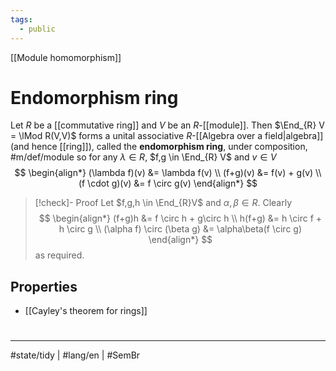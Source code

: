 ```yaml
---
tags:
  - public
---
```

[[Module homomorphism]]
# Endomorphism ring

Let $R$ be a [[commutative ring]] and $V$ be an $R$-[[module]].
Then $\End_{R} V = \lMod R(V,V)$ forms a unital associative $R$-[[Algebra over a field|algebra]] (and hence [[ring]]),
called the **endomorphism ring**,
under composition, #m/def/module 
so for any $\lambda \in R$, $f,g \in \End_{R} V$ and $v \in V$
$$
\begin{align*}
(\lambda f)(v) &= \lambda f(v) \\
(f+g)(v) &= f(v) + g(v) \\
(f \cdot g)(v) &= f \circ g(v)
\end{align*}
$$

> [!check]- Proof
> Let $f,g,h \in \End_{R}V$ and $\alpha,\beta \in R$.
> Clearly
> $$
> \begin{align*}
> (f+g)h &= f \circ h + g\circ h \\
> h(f+g) &= h \circ f + h \circ g \\
> (\alpha f) \circ (\beta g) &= \alpha\beta(f \circ g)
> \end{align*}
> $$
> as required. <span class="QED"/>

## Properties 

- [[Cayley's theorem for rings]]

#
---
#state/tidy | #lang/en | #SemBr
